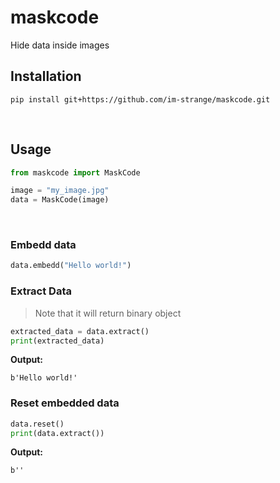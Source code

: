 # maskcode
Hide data inside images

## Installation

  ```
  pip install git+https://github.com/im-strange/maskcode.git
  ```
<br>

## Usage

  ```py
  from maskcode import MaskCode
  
  image = "my_image.jpg"
  data = MaskCode(image)

  ```
<br>

### Embedd data

  ```py
  data.embedd("Hello world!")
  ```

### Extract Data
  > Note that it will return binary object

  ```py
  extracted_data = data.extract()
  print(extracted_data)
  ```

  **Output:**

  ```
  b'Hello world!'
  ```

### Reset embedded data

  ```py
  data.reset()
  print(data.extract())
  ```

  **Output:**

  ```
  b''
  ```

